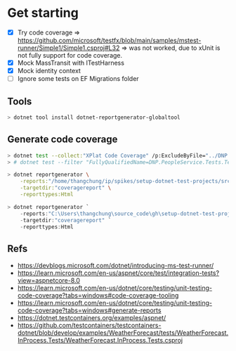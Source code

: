 # Get starting

- [x] Try code coverage => https://github.com/microsoft/testfx/blob/main/samples/mstest-runner/Simple1/Simple1.csproj#L32 => was not worked, due to xUnit is not fully support for code coverage.
- [x] Mock MassTransit with ITestHarness
- [x] Mock identity context
- [ ] Ignore some tests on EF Migrations folder

## Tools

```bash
> dotnet tool install dotnet-reportgenerator-globaltool
```

## Generate code coverage

```bash
> dotnet test --collect:"XPlat Code Coverage" /p:ExcludeByFile="../DNP.PeopleService/**/*Migrations/*.cs"
> # dotnet test --filter "FullyQualifiedName=DNP.PeopleService.Tests.TestCreatePerson" --collect:"XPlat Code Coverage"
```

```bash
> dotnet reportgenerator \
    -reports:"/home/thangchung/ip/spikes/setup-dotnet-test-projects/src/Services/PeopleService/DNP.PeopleService.Tests/TestResults/6816ea65-b172-4f10-93a0-a70851cae31a/coverage.cobertura.xml" \
    -targetdir:"coveragereport" \
    -reporttypes:Html
```

```powershell
> dotnet reportgenerator `
    -reports:"C:\Users\thangchung\source_code\gh\setup-dotnet-test-projects\src\Services\PeopleService\DNP.PeopleService.Tests\TestResults\6816ea65-b172-4f10-93a0-a70851cae31a/coverage.cobertura.xml" `
    -targetdir:"coveragereport" `
    -reporttypes:Html
```

## Refs
- https://devblogs.microsoft.com/dotnet/introducing-ms-test-runner/
- https://learn.microsoft.com/en-us/aspnet/core/test/integration-tests?view=aspnetcore-8.0
- https://learn.microsoft.com/en-us/dotnet/core/testing/unit-testing-code-coverage?tabs=windows#code-coverage-tooling
- https://learn.microsoft.com/en-us/dotnet/core/testing/unit-testing-code-coverage?tabs=windows#generate-reports
- https://dotnet.testcontainers.org/examples/aspnet/
- https://github.com/testcontainers/testcontainers-dotnet/blob/develop/examples/WeatherForecast/tests/WeatherForecast.InProcess.Tests/WeatherForecast.InProcess.Tests.csproj